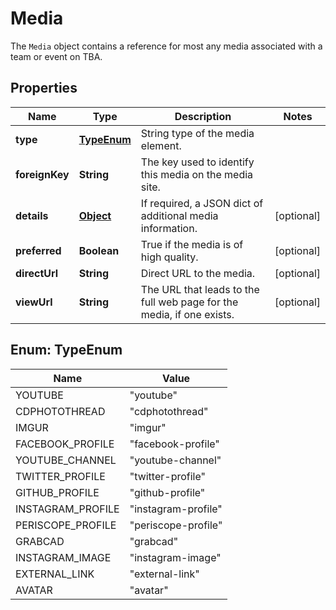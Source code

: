 

# Media

The `Media` object contains a reference for most any media associated with a team or event on TBA.
## Properties

Name | Type | Description | Notes
------------ | ------------- | ------------- | -------------
**type** | [**TypeEnum**](#TypeEnum) | String type of the media element. | 
**foreignKey** | **String** | The key used to identify this media on the media site. | 
**details** | [**Object**](.md) | If required, a JSON dict of additional media information. |  [optional]
**preferred** | **Boolean** | True if the media is of high quality. |  [optional]
**directUrl** | **String** | Direct URL to the media. |  [optional]
**viewUrl** | **String** | The URL that leads to the full web page for the media, if one exists. |  [optional]



## Enum: TypeEnum

Name | Value
---- | -----
YOUTUBE | &quot;youtube&quot;
CDPHOTOTHREAD | &quot;cdphotothread&quot;
IMGUR | &quot;imgur&quot;
FACEBOOK_PROFILE | &quot;facebook-profile&quot;
YOUTUBE_CHANNEL | &quot;youtube-channel&quot;
TWITTER_PROFILE | &quot;twitter-profile&quot;
GITHUB_PROFILE | &quot;github-profile&quot;
INSTAGRAM_PROFILE | &quot;instagram-profile&quot;
PERISCOPE_PROFILE | &quot;periscope-profile&quot;
GRABCAD | &quot;grabcad&quot;
INSTAGRAM_IMAGE | &quot;instagram-image&quot;
EXTERNAL_LINK | &quot;external-link&quot;
AVATAR | &quot;avatar&quot;



